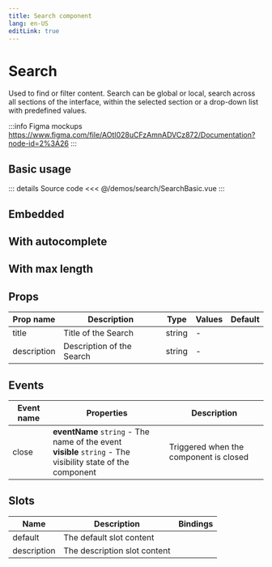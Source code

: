 ```yaml
---
title: Search component
lang: en-US
editLink: true
---
```


# Search

Used to find or filter content. Search can be global or local, search across all sections of the interface, within the selected section or a drop-down list with predefined values.

:::info Figma mockups
https://www.figma.com/file/AOtI028uCFzAmnADVCz872/Documentation?node-id=2%3A26
:::

## Basic usage

<SearchBasic />

::: details Source code
<<< @/demos/search/SearchBasic.vue
:::

## Embedded

<SearchEmbedded />

## With autocomplete

<SearchAutocomplete />

## With max length

<SearchMaxLength />

## Props

| Prop name   | Description               | Type   | Values | Default |
| ----------- | ------------------------- | ------ | ------ | ------- |
| title       | Title of the Search       | string | -      |         |
| description | Description of the Search | string | -      |         |

## Events

| Event name | Properties                                                                                                      | Description                            |
| ---------- | --------------------------------------------------------------------------------------------------------------- | -------------------------------------- |
| close      | **eventName** `string` - The name of the event<br/>**visible** `string` - The visibility state of the component | Triggered when the component is closed |

## Slots

| Name        | Description                  | Bindings |
| ----------- | ---------------------------- | -------- |
| default     | The default slot content     |          |
| description | The description slot content |          |
